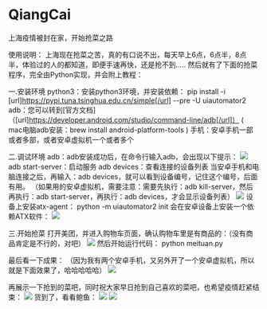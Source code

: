 # QiangCai
上海疫情被封在家，开始抢菜之路

使用说明：
上海现在抢菜之苦，真的有口说不出，每天早上6点，6点半，8点半，体验过的人的都知道，即便手速再快，还是抢不到.....
然后就有了下面的抢菜程序，完全由Python实现，并会附上教程：

一.安装环境
python3：安装python3环境，并安装依赖：
pip install -i [url]https://pypi.tuna.tsinghua.edu.cn/simple[/url] --pre -U uiautomator2
adb：您可以转到[官方文档]（[url]https://developer.android.com/studio/command-line/adb[/url]）
( mac电脑adb安装：brew install android-platform-tools )
手机：安卓手机一部或者多部，或者安卓虚拟机一个或者多个

二.调试环境
adb：adb安装成功后，在命令行输入adb，会出现以下提示：
![](https://s3.xoimg.com/i/2022/04/10/f7b3wr.jpg)
adb start-server：启动服务
adb devices：查看连接的设备列表
当安卓手机和电脑连接之后，再输入：adb devices，就可以看到设备编号，记住这个编号，后面有用。
（如果用的安卓虚拟机，需要注意：需要先执行：adb kill-server，然后再执行：adb start-server，再执行：adb devices，才会显示设备列表）
![](https://s3.xoimg.com/i/2022/04/10/f7g4b9.jpg)
设备上安装atx-agent：
python -m uiautomator2 init 
会在安卓设备上安装一个依赖ATX软件：
![](https://s3.xoimg.com/i/2022/04/10/f80b58.jpg)

三.开始抢菜
打开美团，并进入购物车页面，确认购物车里是有商品的：（没有商品肯定是不行的，对吧）
![](https://s3.xoimg.com/i/2022/04/10/f8cyew.jpg)
然后开始运行代码： 
python meituan.py

最后看一下成果：
（因为我有两个安卓手机，又另外开了一个安卓虚拟机，所以就是下面效果了，哈哈哈哈哈）
![](https://s3.xoimg.com/i/2022/04/10/fcr5wp.gif)

再展示一下抢到的菜吧，同时祝大家早日抢到自己喜欢的菜吧，也希望疫情赶紧结束：
![](https://s3.xoimg.com/i/2022/04/10/f9nf4c.jpg)
货到了，看看鲍鱼：
![](https://s3.xoimg.com/i/2022/04/10/faacos.jpg)
![](https://s3.xoimg.com/i/2022/04/10/far7g0.jpg)